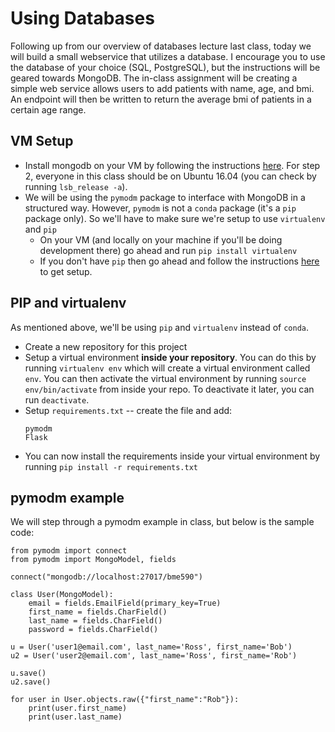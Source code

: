 # Using Databases

Following up from our overview of databases lecture last class, today we will build a small webservice that utilizes a database. I encourage you to use the database of your choice (SQL, PostgreSQL), but the instructions will be geared towards MongoDB. The in-class assignment will be creating a simple web service allows users to add patients with name, age, and bmi. An endpoint will then be written to return the average bmi of patients in a certain age range. 

## VM Setup
* Install mongodb on your VM by following the instructions [here](https://docs.mongodb.com/manual/tutorial/install-mongodb-on-ubuntu/). For step 2, everyone in this class should be on Ubuntu 16.04 (you can check by running `lsb_release -a`).
* We will be using the `pymodm` package to interface with MongoDB in a structured way. However, `pymodm` is not a `conda` package (it's a `pip` package only). So we'll have to make sure we're setup to use `virtualenv` and `pip`
    * On your VM (and locally on your machine if you'll be doing development there) go ahead and run `pip install virtualenv`
    * If you don't have `pip` then go ahead and follow the instructions [here](https://github.com/mlp6/Medical-Software-Design/blob/master/Lectures/lecture04/pip-and-conda-install.md) to get setup. 
 
## PIP and virtualenv
 As mentioned above, we'll be using `pip` and `virtualenv` instead of `conda`. 
 * Create a new repository for this project
 * Setup a virtual environment __inside your repository__. You can do this by running `virtualenv env` which will create a virtual environment called `env`. You can then activate the virtual environment by running `source env/bin/activate` from inside your repo. To deactivate it later, you can run `deactivate`.
 * Setup `requirements.txt` -- create the file and add:
   ```
   pymodm
   Flask
   ```
 * You can now install the requirements inside your virtual environment by running `pip install -r requirements.txt`
 
## pymodm example
We will step through a pymodm example in class, but below is the sample code: 
```
from pymodm import connect
from pymodm import MongoModel, fields

connect("mongodb://localhost:27017/bme590")

class User(MongoModel):
    email = fields.EmailField(primary_key=True)
    first_name = fields.CharField()
    last_name = fields.CharField()
    password = fields.CharField()

u = User('user1@email.com', last_name='Ross', first_name='Bob')
u2 = User('user2@email.com', last_name='Ross', first_name='Rob')

u.save()
u2.save()

for user in User.objects.raw({"first_name":"Rob"}):
	print(user.first_name)
	print(user.last_name)
```

 
 

